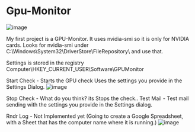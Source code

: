 # Gpu-Monitor
![image](https://user-images.githubusercontent.com/35293441/213869750-b99d7018-500b-42bd-8368-315bdbd757ac.png)

My first project is a GPU-Monitor. 
It uses nvidia-smi so it is only for NVIDIA cards.
Looks for nvidia-smi under C:\Windows\System32\DriverStore\FileRepository\ and use that.

Settings is stored in the registry
Computer\HKEY_CURRENT_USER\Software\GPUMonitor

Start Check - Starts the GPU check 
Uses the settings you provide in the Settings Dialog.
![image](https://user-images.githubusercontent.com/35293441/213870025-bcdd3836-7439-47a1-b9e9-f9efdf3c83ee.png)

Stop Check - What do you think? its Stops the check..
Test Mail - Test mail sending with the settings you provide in the Settings dialog.


Rndr Log - Not Implemented yet (Going to create a Google Spreadsheet, with a Sheet that has the computer name where it is running.)
![image](https://user-images.githubusercontent.com/35293441/213870527-93b216dc-029f-4ca5-b082-b2507f5eaabd.png)


